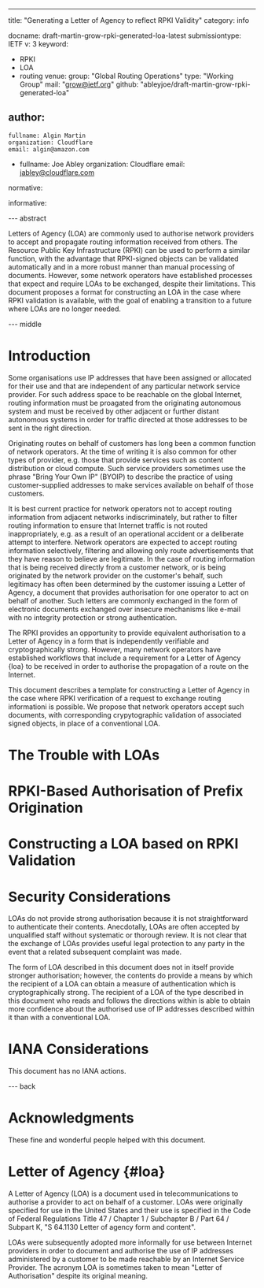 ---
title: "Generating a Letter of Agency to reflect RPKI Validity"
category: info

docname: draft-martin-grow-rpki-generated-loa-latest
submissiontype: IETF
v: 3
keyword:
 - RPKI
 - LOA
 - routing
venue:
  group: "Global Routing Operations"
  type: "Working Group"
  mail: "grow@ietf.org"
  github: "ableyjoe/draft-martin-grow-rpki-generated-loa"

author:
 -
    fullname: Algin Martin
    organization: Cloudflare
    email: algin@amazon.com
 -
    fullname: Joe Abley
    organization: Cloudflare
    email: jabley@cloudflare.com

normative:

informative:

--- abstract

Letters of Agency (LOA) are commonly used to authorise network
providers to accept and propagate routing information received from
others. The Resource Public Key Infrastructure (RPKI) can be used
to perform a similar function, with the advantage that RPKI-signed
objects can be validated automatically and in a more robust manner
than manual processing of documents. However, some network operators
have established processes that expect and require LOAs to be
exchanged, despite their limitations. This document proposes a
format for constructing an LOA in the case where RPKI validation
is available, with the goal of enabling a transition to a future
where LOAs are no longer needed.

--- middle

# Introduction

Some organisations use IP addresses that have been assigned or
allocated for their use and that are independent of any particular
network service provider. For such address space to be reachable
on the global Internet, routing information must be proagated from
the originating autonomous system and must be received by other
adjacent or further distant autonomous systems in order for traffic
directed at those addresses to be sent in the right direction.

Originating routes on behalf of customers has long been a common
function of network operators. At the time of writing it is also
common for other types of provider, e.g. those that provide services
such as content distribution or cloud compute. Such service providers
sometimes use the phrase "Bring Your Own IP" (BYOIP) to describe
the practice of using customer-supplied addresses to make services
available on behalf of those customers.

It is best current practice for network operators not to accept
routing information from adjacent networks indiscriminately, but
rather to filter routing information to ensure that Internet traffic
is not routed inappropriately, e.g. as a result of an operational
accident or a deliberate attempt to interfere. Network operators
are expected to accept routing information selectively, filtering
and allowing only route advertisements that they have reason to
believe are legitimate. In the case of routing information that is
being received directly from a customer network, or is being
originated by the network provider on the customer's behalf, such
legitimacy has often been determined by the customer issuing a
Letter of Agency, a document that provides authorisation for one
operator to act on behalf of another. Such letters are commonly
exchanged in the form of electronic documents exchanged over insecure
mechanisms like e-mail with no integrity protection or strong
authentication.

The RPKI provides an opportunity to provide equivalent authorisation
to a Letter of Agency in a form that is independently verifiable
and cryptographically strong. However, many network operators have
established workflows that include a requirement for a Letter of
Agency {loa} to be received in order to authorise the propagation
of a route on the Internet.

This document describes a template for constructing a Letter of
Agency in the case where RPKI verification of a request to exchange
routing informationi is possible. We propose that network operators
accept such documents, with corresponding crypytographic validation
of associated signed objects, in place of a conventional LOA.

# The Trouble with LOAs

# RPKI-Based Authorisation of Prefix Origination

# Constructing a LOA based on RPKI Validation

# Security Considerations

LOAs do not provide strong authorisation because it is not
straightforward to authenticate their contents. Anecdotally, LOAs
are often accepted by unqualified staff without systematic or
thorough review. It is not clear that the exchange of LOAs provides
useful legal protection to any party in the event that a related
subsequent complaint was made.

The form of LOA described in this document does not in itself provide
stronger authorisation; however, the contents do provide a means
by which the recipient of a LOA can obtain a measure of authentication
which is cryptographically strong. The recipient of a LOA of the
type described in this document who reads and follows the directions
within is able to obtain more confidence about the authorised use
of IP addresses described within it than with a conventional LOA.

# IANA Considerations

This document has no IANA actions.

--- back

# Acknowledgments

These fine and wonderful people helped with this document.

# Letter of Agency {#loa}

A Letter of Agency (LOA) is a document used in telecommunications
to authorise a provider to act on behalf of a customer. LOAs were
originally specified for use in the United States and their use is
specified in the Code of Federal Regulations Title 47 / Chapter 1
/ Subchapter B / Part 64 / Subpart K, "S 64.1130 Letter of agency
form and content".

LOAs were subsequently adopted more informally for use between
Internet providers in order to document and authorise the use of
IP addresses administered by a customer to be made reachable by an
Internet Service Provider. The acronym LOA is sometimes taken to
mean "Letter of Authorisation" despite its original meaning.

